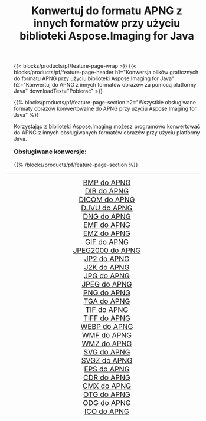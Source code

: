 ﻿---
title: Konwertuj do formatu APNG z innych formatów przy użyciu biblioteki Aspose.Imaging for Java 
weight: 3920
url: /pl/java/conversion/to/apng/ 
lang: pl
langdirlevel: 2
locales: zh-hans,ja,it,ru,de,es,fr,nl,id,lt,pl,pt,vi,tr,ko,zh-hant,ar,hi,th,sv,cs,uk,he
description: Za pomocą Aspose.Imaging możesz konwertować do APNG z innych formatów przy użyciu Javy
---

{{< blocks/products/pf/feature-page-wrap >}}
{{< blocks/products/pf/feature-page-header h1="Konwersja plików graficznych do formatu APNG przy użyciu biblioteki Aspose.Imaging for Java" h2="Konwertuj do APNG z innych formatów obrazów za pomocą platformy Java" downloadText="Pobierać" >}}


{{% blocks/products/pf/feature-page-section  h2="Wszystkie obsługiwane formaty obrazów konwertowalne do APNG przy użyciu Aspose.Imaging for Java" %}}
<p align=justify>Korzystając z biblioteki Aspose.Imaging możesz programowo konwertować do APNG z innych obsługiwanych formatów obrazów przy użyciu platformy Java.</p>
<h3 style="margin-top:16px;">
Obsługiwane konwersje:
</h3>
{{% /blocks/products/pf/feature-page-section %}}
<div class="container-fluid productfamilypage bg-gray">
    <div class="convertypes bg-gray agp-content section">
        <div class="container">
		<hr style="margin-left:-20px;"/>
		<div class="row other-converters" style="gap: 10px;font-size: 19px;text-align:center;">
		    <div class='col-md-3 other-converter remove-lp remove-rp'><a href="/imaging/pl/java/conversion/bmp-to-apng/" style="padding:15px;">BMP do APNG</a></div>
<div class='col-md-3 other-converter remove-lp remove-rp'><a href="/imaging/pl/java/conversion/dib-to-apng/" style="padding:15px;">DIB do APNG</a></div>
<div class='col-md-3 other-converter remove-lp remove-rp'><a href="/imaging/pl/java/conversion/dicom-to-apng/" style="padding:15px;">DICOM do APNG</a></div>
<div class='col-md-3 other-converter remove-lp remove-rp'><a href="/imaging/pl/java/conversion/djvu-to-apng/" style="padding:15px;">DJVU do APNG</a></div>
<div class='col-md-3 other-converter remove-lp remove-rp'><a href="/imaging/pl/java/conversion/dng-to-apng/" style="padding:15px;">DNG do APNG</a></div>
<div class='col-md-3 other-converter remove-lp remove-rp'><a href="/imaging/pl/java/conversion/emf-to-apng/" style="padding:15px;">EMF do APNG</a></div>
<div class='col-md-3 other-converter remove-lp remove-rp'><a href="/imaging/pl/java/conversion/emz-to-apng/" style="padding:15px;">EMZ do APNG</a></div>
<div class='col-md-3 other-converter remove-lp remove-rp'><a href="/imaging/pl/java/conversion/gif-to-apng/" style="padding:15px;">GIF do APNG</a></div>
<div class='col-md-3 other-converter remove-lp remove-rp'><a href="/imaging/pl/java/conversion/jpeg2000-to-apng/" style="padding:15px;">JPEG2000 do APNG</a></div>
<div class='col-md-3 other-converter remove-lp remove-rp'><a href="/imaging/pl/java/conversion/jp2-to-apng/" style="padding:15px;">JP2 do APNG</a></div>
<div class='col-md-3 other-converter remove-lp remove-rp'><a href="/imaging/pl/java/conversion/j2k-to-apng/" style="padding:15px;">J2K do APNG</a></div>
<div class='col-md-3 other-converter remove-lp remove-rp'><a href="/imaging/pl/java/conversion/jpg-to-apng/" style="padding:15px;">JPG do APNG</a></div>
<div class='col-md-3 other-converter remove-lp remove-rp'><a href="/imaging/pl/java/conversion/jpeg-to-apng/" style="padding:15px;">JPEG do APNG</a></div>
<div class='col-md-3 other-converter remove-lp remove-rp'><a href="/imaging/pl/java/conversion/png-to-apng/" style="padding:15px;">PNG do APNG</a></div>
<div class='col-md-3 other-converter remove-lp remove-rp'><a href="/imaging/pl/java/conversion/tga-to-apng/" style="padding:15px;">TGA do APNG</a></div>
<div class='col-md-3 other-converter remove-lp remove-rp'><a href="/imaging/pl/java/conversion/tif-to-apng/" style="padding:15px;">TIF do APNG</a></div>
<div class='col-md-3 other-converter remove-lp remove-rp'><a href="/imaging/pl/java/conversion/tiff-to-apng/" style="padding:15px;">TIFF do APNG</a></div>
<div class='col-md-3 other-converter remove-lp remove-rp'><a href="/imaging/pl/java/conversion/webp-to-apng/" style="padding:15px;">WEBP do APNG</a></div>
<div class='col-md-3 other-converter remove-lp remove-rp'><a href="/imaging/pl/java/conversion/wmf-to-apng/" style="padding:15px;">WMF do APNG</a></div>
<div class='col-md-3 other-converter remove-lp remove-rp'><a href="/imaging/pl/java/conversion/wmz-to-apng/" style="padding:15px;">WMZ do APNG</a></div>
<div class='col-md-3 other-converter remove-lp remove-rp'><a href="/imaging/pl/java/conversion/svg-to-apng/" style="padding:15px;">SVG do APNG</a></div>
<div class='col-md-3 other-converter remove-lp remove-rp'><a href="/imaging/pl/java/conversion/svgz-to-apng/" style="padding:15px;">SVGZ do APNG</a></div>
<div class='col-md-3 other-converter remove-lp remove-rp'><a href="/imaging/pl/java/conversion/eps-to-apng/" style="padding:15px;">EPS do APNG</a></div>
<div class='col-md-3 other-converter remove-lp remove-rp'><a href="/imaging/pl/java/conversion/cdr-to-apng/" style="padding:15px;">CDR do APNG</a></div>
<div class='col-md-3 other-converter remove-lp remove-rp'><a href="/imaging/pl/java/conversion/cmx-to-apng/" style="padding:15px;">CMX do APNG</a></div>
<div class='col-md-3 other-converter remove-lp remove-rp'><a href="/imaging/pl/java/conversion/otg-to-apng/" style="padding:15px;">OTG do APNG</a></div>
<div class='col-md-3 other-converter remove-lp remove-rp'><a href="/imaging/pl/java/conversion/odg-to-apng/" style="padding:15px;">ODG do APNG</a></div>
<div class='col-md-3 other-converter remove-lp remove-rp'><a href="/imaging/pl/java/conversion/ico-to-apng/" style="padding:15px;">ICO do APNG</a></div>
                </div>
        </div>
    </div>
</div>
<br/>

